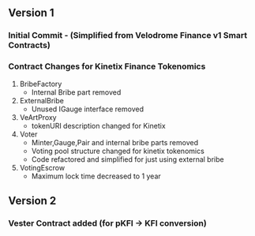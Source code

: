 

## Version 1
  ### Initial Commit - (Simplified from Velodrome Finance v1 Smart Contracts)

  ### Contract Changes for Kinetix Finance Tokenomics
  1. BribeFactory
     - Internal Bribe part removed
  2. ExternalBribe
     - Unused IGauge interface removed
  3. VeArtProxy
     - tokenURI description changed for Kinetix
  4. Voter
     - Minter,Gauge,Pair and internal bribe parts removed
     - Voting pool structure changed for kinetix tokenomics
     - Code refactored and simplified for just using external bribe 
  5. VotingEscrow
     - Maximum lock time decreased to 1 year
## Version 2
### Vester Contract added (for pKFI -> KFI conversion)
